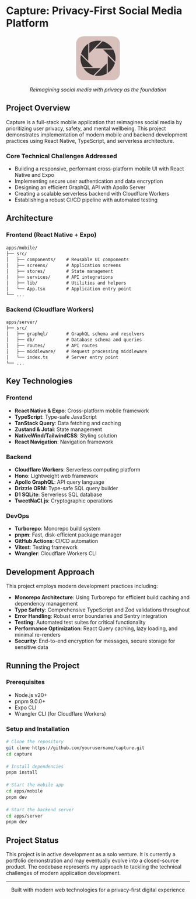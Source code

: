 # Capture: Privacy-First Social Media Platform

<div align="center">
  <img src="apps/mobile/assets/CaptureLogo.png" alt="Capture Logo" width="120" height="120" style="border-radius: 20px;">
  <p><em>Reimagining social media with privacy as the foundation</em></p>
</div>

## Project Overview

Capture is a full-stack mobile application that reimagines social media by prioritizing user privacy, safety, and mental wellbeing. This project demonstrates implementation of modern mobile and backend development practices using React Native, TypeScript, and serverless architecture.

### Core Technical Challenges Addressed

- Building a responsive, performant cross-platform mobile UI with React Native and Expo
- Implementing secure user authentication and data encryption
- Designing an efficient GraphQL API with Apollo Server
- Creating a scalable serverless backend with Cloudflare Workers
- Establishing a robust CI/CD pipeline with automated testing

## Architecture

### Frontend (React Native + Expo)

```
apps/mobile/
├── src/
│   ├── components/    # Reusable UI components
│   ├── screens/       # Application screens
│   ├── stores/        # State management
│   ├── services/      # API integrations
│   ├── lib/           # Utilities and helpers
│   └── App.tsx        # Application entry point
└── ...
```

### Backend (Cloudflare Workers)

```
apps/server/
├── src/
│   ├── graphql/       # GraphQL schema and resolvers
│   ├── db/            # Database schema and queries
│   ├── routes/        # API routes
│   ├── middleware/    # Request processing middleware
│   └── index.ts       # Server entry point
└── ...
```

## Key Technologies

### Frontend

- **React Native & Expo**: Cross-platform mobile framework
- **TypeScript**: Type-safe JavaScript
- **TanStack Query**: Data fetching and caching
- **Zustand & Jotai**: State management
- **NativeWind/TailwindCSS**: Styling solution
- **React Navigation**: Navigation framework

### Backend

- **Cloudflare Workers**: Serverless computing platform
- **Hono**: Lightweight web framework
- **Apollo GraphQL**: API query language
- **Drizzle ORM**: Type-safe SQL query builder
- **D1 SQLite**: Serverless SQL database
- **TweetNaCl.js**: Cryptographic operations

### DevOps

- **Turborepo**: Monorepo build system
- **pnpm**: Fast, disk-efficient package manager
- **GitHub Actions**: CI/CD automation
- **Vitest**: Testing framework
- **Wrangler**: Cloudflare Workers CLI

## Development Approach

This project employs modern development practices including:

- **Monorepo Architecture**: Using Turborepo for efficient build caching and dependency management
- **Type Safety**: Comprehensive TypeScript and Zod validations throughout
- **Error Handling**: Robust error boundaries and Sentry integration
- **Testing**: Automated test suites for critical functionality
- **Performance Optimization**: React Query caching, lazy loading, and minimal re-renders
- **Security**: End-to-end encryption for messages, secure storage for sensitive data

## Running the Project

### Prerequisites

- Node.js v20+
- pnpm 9.0.0+
- Expo CLI
- Wrangler CLI (for Cloudflare Workers)

### Setup and Installation

```bash
# Clone the repository
git clone https://github.com/yourusername/capture.git
cd capture

# Install dependencies
pnpm install

# Start the mobile app
cd apps/mobile
pnpm dev

# Start the backend server
cd apps/server
pnpm dev
```

## Project Status

This project is in active development as a solo venture. It is currently a portfolio demonstration and may eventually evolve into a closed-source product. The codebase represents my approach to tackling the technical challenges of modern application development.

---

<div align="center">
  <p>Built with modern web technologies for a privacy-first digital experience</p>
</div>

